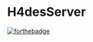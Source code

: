 # H4desServer

[![forthebadge](http://forthebadge.com/images/badges/built-by-developers.svg)](http://forthebadge.com)
